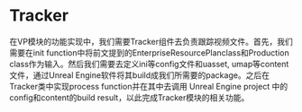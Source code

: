 # Tracker 
在VP模块的功能实现中，我们需要Tracker组件去负责跟踪视频文件。首先，我们需要在init function中将前文提到的EnterpriseResourcePlanclass和Production class作为输入。然后我们需要去定义ini等config文件和uasset, umap等content文件，通过Unreal Engine软件将其build成我们所需要的package。之后在Tracker类中实现process function并在其中去调用 Unreal Engine project 中的config和content的build result，以此完成Tracker模块的相关功能。
